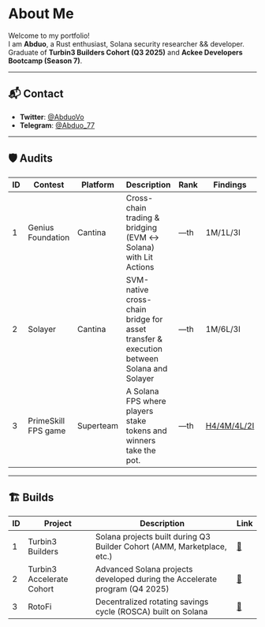 # About Me

Welcome to my portfolio!  
I am **Abduo**, a Rust enthusiast, Solana security researcher && developer.  
Graduate of **Turbin3 Builders Cohort (Q3 2025)** and **Ackee Developers Bootcamp (Season 7)**.

---

## 📬 Contact

- **Twitter**: [@AbduoVo](https://x.com/AbduoVo)
- **Telegram**: [@Abduo_77](https://t.me/Abduo_77)

---

## 🛡️ Audits

| ID | Contest | Platform | Description | Rank | Findings |
|----|----------|-------------|----------|------|--------|
| 1  | Genius Foundation | Cantina | Cross-chain trading & bridging (EVM ↔ Solana) with Lit Actions | —th | 1M/1L/3I |
| 2  | Solayer           | Cantina | SVM-native cross-chain bridge for asset transfer & execution between Solana and Solayer | —th | 1M/6L/3I |
| 3  | PrimeSkill FPS game           | Superteam | A Solana FPS where players stake tokens and winners take the pot. | —th | [H4/4M/4L/2I](https://github.com/Abduovv/reports/blob/main/wager-program-audit-report.md) |


---

## 🏗️ Builds 

| ID | Project                   | Description                                                                | Link                                                   |
| -- | ------------------------- | -------------------------------------------------------------------------- | ------------------------------------------------------ |
| 1  | Turbin3 Builders          | Solana projects built during Q3 Builder Cohort (AMM, Marketplace, etc.)    | [🔧](https://github.com/Abduovv/Q3_25_Builder_Abduovv) |
| 2  | Turbin3 Accelerate Cohort | Advanced Solana projects developed during the Accelerate program (Q4 2025) | [🚀](https://github.com/Abduovv/Q4_2025_Accel_Abduovv) |
| 3  | RotoFi                    | Decentralized rotating savings cycle (ROSCA) built on Solana               | [🔁](https://github.com/Abduovv/RotoFi/tree/main)      |

